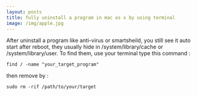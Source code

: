 ```yaml
---
layout: posts
title: fully uninstall a program in mac os x by using terminal
image: /img/apple.jpg
---
```


After uninstall a program like anti-virus or smartsheild, you still see it auto start after reboot, they usually hide in /system/library/cache or /system/library/user. To find them, use your terminal type this command :

```
find / -name "your_target_program"
```

then remove by :

```
sudo rm -rif /path/to/your/target
```
